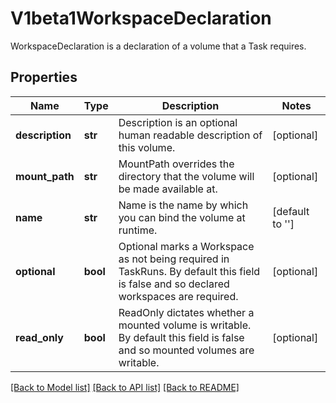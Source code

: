 # V1beta1WorkspaceDeclaration

WorkspaceDeclaration is a declaration of a volume that a Task requires.
## Properties
Name | Type | Description | Notes
------------ | ------------- | ------------- | -------------
**description** | **str** | Description is an optional human readable description of this volume. | [optional] 
**mount_path** | **str** | MountPath overrides the directory that the volume will be made available at. | [optional] 
**name** | **str** | Name is the name by which you can bind the volume at runtime. | [default to '']
**optional** | **bool** | Optional marks a Workspace as not being required in TaskRuns. By default this field is false and so declared workspaces are required. | [optional] 
**read_only** | **bool** | ReadOnly dictates whether a mounted volume is writable. By default this field is false and so mounted volumes are writable. | [optional] 

[[Back to Model list]](../README.md#documentation-for-models) [[Back to API list]](../README.md#documentation-for-api-endpoints) [[Back to README]](../README.md)


